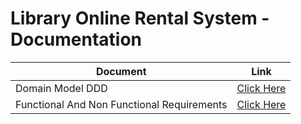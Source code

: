 # Library Online Rental System - Documentation

| Document                                   | Link                                                                                                           |
|--------------------------------------------|----------------------------------------------------------------------------------------------------------------|
| Domain Model DDD                           | [Click Here](Documentation/DomainModelDDD/DomainModelDDD.md)                                                 |
| Functional And Non Functional Requirements | [Click Here](Documentation/FunctionalAndNonFunctionalRequirements/FunctionalAndNonFunctionalRequirements.md) |
